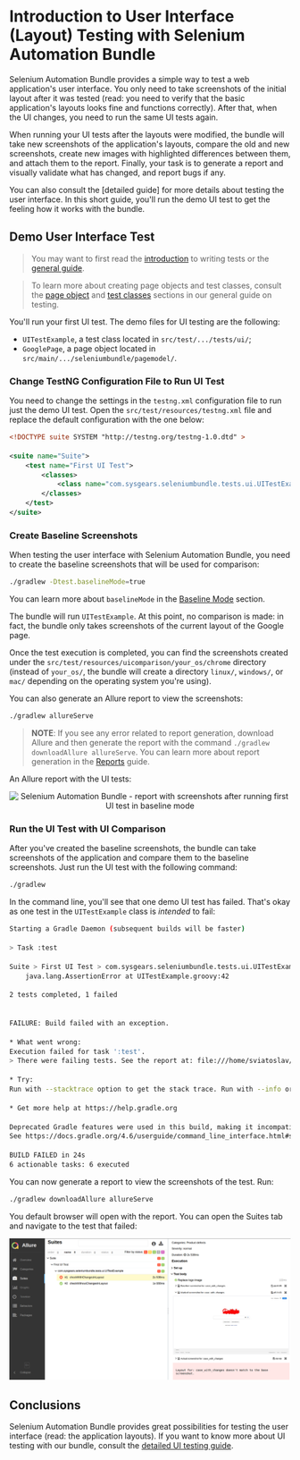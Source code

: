# Introduction to User Interface (Layout) Testing with Selenium Automation Bundle

Selenium Automation Bundle provides a simple way to test a web application's user interface. You only need to take
screenshots of the initial layout after it was tested (read: you need to verify that the basic application's layouts
looks fine and functions correctly). After that, when the UI changes, you need to run the same UI tests again.

When running your UI tests after the layouts were modified, the bundle will take new screenshots of the application's
layouts, compare the old and new screenshots, create new images with highlighted differences between them, and attach
them to the report. Finally, your task is to generate a report and visually validate what has changed, and report bugs
if any.

You can also consult the [detailed guide] for more details about testing the user interface. In this short guide,
you'll run the demo UI test to get the feeling how it works with the bundle.

## Demo User Interface Test

> You may want to first read the [introduction] to writing tests or the [general guide].

> To learn more about creating page objects and test classes, consult the [page object] and [test classes] sections in
our general guide on testing.

You'll run your first UI test. The demo files for UI testing are the following:

* `UITestExample`, a test class located in `src/test/.../tests/ui/`;
* `GooglePage`, a page object located in `src/main/.../seleniumbundle/pagemodel/`.

### Change TestNG Configuration File to Run UI Test

You need to change the settings in the `testng.xml` configuration file to run just the demo UI test. Open the
`src/test/resources/testng.xml` file and replace the default configuration with the one below:

```xml
<!DOCTYPE suite SYSTEM "http://testng.org/testng-1.0.dtd" >

<suite name="Suite">
    <test name="First UI Test">
        <classes>
            <class name="com.sysgears.seleniumbundle.tests.ui.UITestExample"/>
        </classes>
    </test>
</suite>
```

### Create Baseline Screenshots

When testing the user interface with Selenium Automation Bundle, you need to create the baseline screenshots that will
be used for comparison:

```bash
./gradlew -Dtest.baselineMode=true
```

You can learn more about `baselineMode` in the [Baseline Mode] section.

The bundle will run `UITestExample`. At this point, no comparison is made: in fact, the bundle only takes screenshots of
the current layout of the Google page.

Once the test execution is completed, you can find the screenshots created under the `src/test/resources/uicomparison/your_os/chrome`
directory (instead of `your_os/`, the bundle will create a directory `linux/`, `windows/`, or `mac/` depending on the
operating system you're using).

You can also generate an Allure report to view the screenshots:

```bash
./gradlew allureServe
```

> **NOTE**: If you see any error related to report generation, download Allure and then generate the report with the
command `./gradlew downloadAllure allureServe`. You can learn more about report generation in the [Reports] guide.

An Allure report with the UI tests:

<p align="center">
    <img src="./images/selenium-automation-bundle-failed-demo-ui-test-baseline-mode.png"
         alt="Selenium Automation Bundle - report with screenshots after running first UI test in baseline mode" />
</p>

### Run the UI Test with UI Comparison

After you've created the baseline screenshots, the bundle can take screenshots of the application and compare them to
the baseline screenshots. Just run the UI test with the following command:

```bash
./gradlew
```

In the command line, you'll see that one demo UI test has failed. That's okay as one test in the `UITestExample` class
is _intended_ to fail:

```bash
Starting a Gradle Daemon (subsequent builds will be faster)

> Task :test

Suite > First UI Test > com.sysgears.seleniumbundle.tests.ui.UITestExample.checkWithChangesInLayout FAILED
    java.lang.AssertionError at UITestExample.groovy:42

2 tests completed, 1 failed


FAILURE: Build failed with an exception.

* What went wrong:
Execution failed for task ':test'.
> There were failing tests. See the report at: file:///home/sviatoslav/projects/selenium-automation-bundle/build/reports/tests/test/index.html

* Try:
Run with --stacktrace option to get the stack trace. Run with --info or --debug option to get more log output. Run with --scan to get full insights.

* Get more help at https://help.gradle.org

Deprecated Gradle features were used in this build, making it incompatible with Gradle 5.0.
See https://docs.gradle.org/4.6/userguide/command_line_interface.html#sec:command_line_warnings

BUILD FAILED in 24s
6 actionable tasks: 6 executed
```

You can now generate a report to view the screenshots of the test. Run:

```bash
./gradlew downloadAllure allureServe
```

You default browser will open with the report. You can open the Suites tab and navigate to the test that failed:

<p align="center">
    <img src="./images/selenium-automation-bundle-demo-ui-test-screenshots-dont-match.png"
         alt="Selenium Automation Bundle - Failed UI test, screenshots don't match" />
</p>

## Conclusions

Selenium Automation Bundle provides great possibilities for testing the user interface (read: the application layouts).
If you want to know more about UI testing with our bundle, consult the [detailed UI testing guide].

[detailed UI testing guide]: https://github.com/sysgears/selenium-automation-bundle/blob/docs/docs/fundamentals/UI%20Testing/General%20Concept%20and%20Testing%20Flow.md
[introduction]: https://github.com/sysgears/selenium-automation-bundle/blob/docs/docs/Introduction%20to%20Writing%20Tests.md
[general guide]: https://github.com/sysgears/selenium-automation-bundle/blob/docs/docs/fundamentals/Writing%20Tests.md
[page object]: https://github.com/sysgears/selenium-automation-bundle/blob/docs/docs/fundamentals/Writing%20Tests.md#creating-a-page-object
[test classes]: https://github.com/sysgears/selenium-automation-bundle/blob/docs/docs/fundamentals/Writing%20Tests.md#creating-a-test
[baseline mode]: https://github.com/sysgears/selenium-automation-bundle/blob/docs/docs/fundamentals/UI%20Testing/Baseline%20Mode.md
[reports]: https://github.com/sysgears/selenium-automation-bundle/blob/docs/docs/fundamentals/Reporting.md